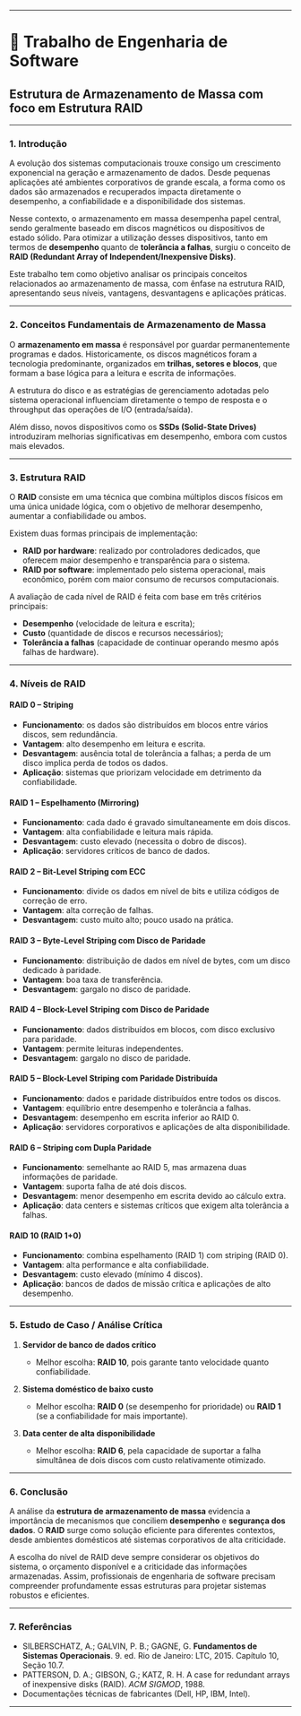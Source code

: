 
---

# 📘 Trabalho de Engenharia de Software

## Estrutura de Armazenamento de Massa com foco em Estrutura RAID

---

### 1. Introdução

A evolução dos sistemas computacionais trouxe consigo um crescimento exponencial na geração e armazenamento de dados. Desde pequenas aplicações até ambientes corporativos de grande escala, a forma como os dados são armazenados e recuperados impacta diretamente o desempenho, a confiabilidade e a disponibilidade dos sistemas.

Nesse contexto, o armazenamento em massa desempenha papel central, sendo geralmente baseado em discos magnéticos ou dispositivos de estado sólido. Para otimizar a utilização desses dispositivos, tanto em termos de **desempenho** quanto de **tolerância a falhas**, surgiu o conceito de **RAID (Redundant Array of Independent/Inexpensive Disks)**.

Este trabalho tem como objetivo analisar os principais conceitos relacionados ao armazenamento de massa, com ênfase na estrutura RAID, apresentando seus níveis, vantagens, desvantagens e aplicações práticas.

---

### 2. Conceitos Fundamentais de Armazenamento de Massa

O **armazenamento em massa** é responsável por guardar permanentemente programas e dados. Historicamente, os discos magnéticos foram a tecnologia predominante, organizados em **trilhas, setores e blocos**, que formam a base lógica para a leitura e escrita de informações.

A estrutura do disco e as estratégias de gerenciamento adotadas pelo sistema operacional influenciam diretamente o tempo de resposta e o throughput das operações de I/O (entrada/saída).

Além disso, novos dispositivos como os **SSDs (Solid-State Drives)** introduziram melhorias significativas em desempenho, embora com custos mais elevados.

---

### 3. Estrutura RAID

O **RAID** consiste em uma técnica que combina múltiplos discos físicos em uma única unidade lógica, com o objetivo de melhorar desempenho, aumentar a confiabilidade ou ambos.

Existem duas formas principais de implementação:

* **RAID por hardware**: realizado por controladores dedicados, que oferecem maior desempenho e transparência para o sistema.
* **RAID por software**: implementado pelo sistema operacional, mais econômico, porém com maior consumo de recursos computacionais.

A avaliação de cada nível de RAID é feita com base em três critérios principais:

* **Desempenho** (velocidade de leitura e escrita);
* **Custo** (quantidade de discos e recursos necessários);
* **Tolerância a falhas** (capacidade de continuar operando mesmo após falhas de hardware).

---

### 4. Níveis de RAID

#### RAID 0 – Striping

* **Funcionamento**: os dados são distribuídos em blocos entre vários discos, sem redundância.
* **Vantagem**: alto desempenho em leitura e escrita.
* **Desvantagem**: ausência total de tolerância a falhas; a perda de um disco implica perda de todos os dados.
* **Aplicação**: sistemas que priorizam velocidade em detrimento da confiabilidade.

#### RAID 1 – Espelhamento (Mirroring)

* **Funcionamento**: cada dado é gravado simultaneamente em dois discos.
* **Vantagem**: alta confiabilidade e leitura mais rápida.
* **Desvantagem**: custo elevado (necessita o dobro de discos).
* **Aplicação**: servidores críticos de banco de dados.

#### RAID 2 – Bit-Level Striping com ECC

* **Funcionamento**: divide os dados em nível de bits e utiliza códigos de correção de erro.
* **Vantagem**: alta correção de falhas.
* **Desvantagem**: custo muito alto; pouco usado na prática.

#### RAID 3 – Byte-Level Striping com Disco de Paridade

* **Funcionamento**: distribuição de dados em nível de bytes, com um disco dedicado à paridade.
* **Vantagem**: boa taxa de transferência.
* **Desvantagem**: gargalo no disco de paridade.

#### RAID 4 – Block-Level Striping com Disco de Paridade

* **Funcionamento**: dados distribuídos em blocos, com disco exclusivo para paridade.
* **Vantagem**: permite leituras independentes.
* **Desvantagem**: gargalo no disco de paridade.

#### RAID 5 – Block-Level Striping com Paridade Distribuída

* **Funcionamento**: dados e paridade distribuídos entre todos os discos.
* **Vantagem**: equilíbrio entre desempenho e tolerância a falhas.
* **Desvantagem**: desempenho em escrita inferior ao RAID 0.
* **Aplicação**: servidores corporativos e aplicações de alta disponibilidade.

#### RAID 6 – Striping com Dupla Paridade

* **Funcionamento**: semelhante ao RAID 5, mas armazena duas informações de paridade.
* **Vantagem**: suporta falha de até dois discos.
* **Desvantagem**: menor desempenho em escrita devido ao cálculo extra.
* **Aplicação**: data centers e sistemas críticos que exigem alta tolerância a falhas.

#### RAID 10 (RAID 1+0)

* **Funcionamento**: combina espelhamento (RAID 1) com striping (RAID 0).
* **Vantagem**: alta performance e alta confiabilidade.
* **Desvantagem**: custo elevado (mínimo 4 discos).
* **Aplicação**: bancos de dados de missão crítica e aplicações de alto desempenho.

---

### 5. Estudo de Caso / Análise Crítica

1. **Servidor de banco de dados crítico**

   * Melhor escolha: **RAID 10**, pois garante tanto velocidade quanto confiabilidade.

2. **Sistema doméstico de baixo custo**

   * Melhor escolha: **RAID 0** (se desempenho for prioridade) ou **RAID 1** (se a confiabilidade for mais importante).

3. **Data center de alta disponibilidade**

   * Melhor escolha: **RAID 6**, pela capacidade de suportar a falha simultânea de dois discos com custo relativamente otimizado.

---

### 6. Conclusão

A análise da **estrutura de armazenamento de massa** evidencia a importância de mecanismos que conciliem **desempenho** e **segurança dos dados**. O **RAID** surge como solução eficiente para diferentes contextos, desde ambientes domésticos até sistemas corporativos de alta criticidade.

A escolha do nível de RAID deve sempre considerar os objetivos do sistema, o orçamento disponível e a criticidade das informações armazenadas. Assim, profissionais de engenharia de software precisam compreender profundamente essas estruturas para projetar sistemas robustos e eficientes.

---

### 7. Referências

* SILBERSCHATZ, A.; GALVIN, P. B.; GAGNE, G. **Fundamentos de Sistemas Operacionais**. 9. ed. Rio de Janeiro: LTC, 2015. Capítulo 10, Seção 10.7.
* PATTERSON, D. A.; GIBSON, G.; KATZ, R. H. A case for redundant arrays of inexpensive disks (RAID). *ACM SIGMOD*, 1988.
* Documentações técnicas de fabricantes (Dell, HP, IBM, Intel).

---

